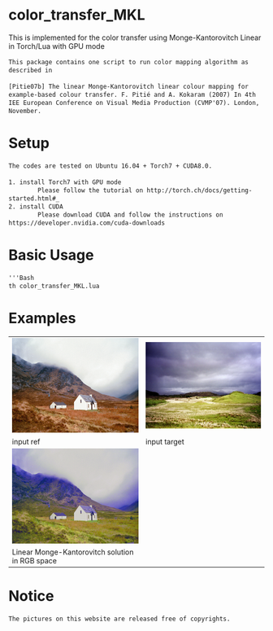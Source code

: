 # color_transfer_MKL
This is implemented for the color transfer using Monge-Kantorovitch Linear in Torch/Lua with GPU mode

	This package contains one script to run color mapping algorithm as described in 

	[Pitie07b] The linear Monge-Kantorovitch linear colour mapping for
	example-based colour transfer. F. Pitié and A. Kokaram (2007) In 4th
	IEE European Conference on Visual Media Production (CVMP'07). London,
	November.

# Setup

	The codes are tested on Ubuntu 16.04 + Torch7 + CUDA8.0.

	1. install Torch7 with GPU mode
			Please follow the tutorial on http://torch.ch/docs/getting-started.html#_
	2. install CUDA 
			Please download CUDA and follow the instructions on https://developer.nvidia.com/cuda-downloads

# Basic Usage

	'''Bash
	th color_transfer_MKL.lua

	
# Examples

<table style="width:100%">
<tr>
<td><img src="scotland_house.png"  width="320" ></td>
<td><img src="scotland_plain.png"  width="320" ></td>
</tr>
<tr>
<td>input ref</td>
<td>input target</td>
</tr>
<tr>
<td><img src="IR_MKL.png"  width="320" ></td>
<td></td>
</tr>
<tr>
<td>Linear Monge-Kantorovitch solution in RGB space</td>
<td></td>
</tr>
</table>


# Notice 
	The pictures on this website are released free of copyrights.
